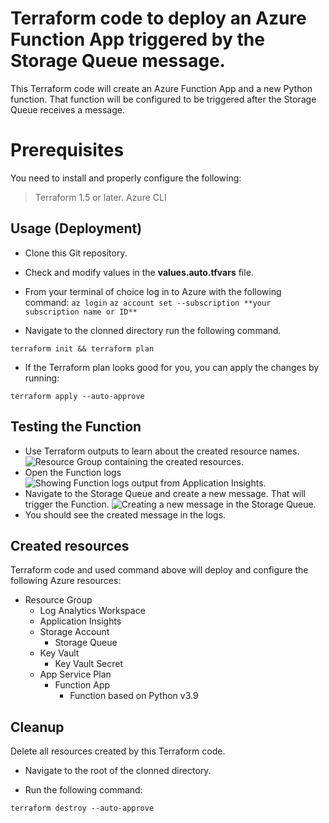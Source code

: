 
# Terraform code to deploy an Azure Function App triggered by the Storage Queue message.



This Terraform code will create an Azure Function App and a new Python function. That function will be configured to be triggered after the Storage Queue receives a message.




# Prerequisites



You need to install and properly configure the following:
> Terraform 1.5 or later.
> Azure CLI




## Usage (Deployment)



- Clone this Git repository.

- Check and modify values in the **values.auto.tfvars** file.
- From your terminal of choice log in to Azure with the following command:
```az login```
```az account set --subscription **your subscription name or ID**```
- Navigate to the clonned directory run the following command.

```terraform init && terraform plan```

- If the Terraform plan looks good for you, you can apply the changes by running:

```terraform apply --auto-approve```



## Testing the Function
- Use Terraform outputs to learn about the created resource names.
![Resource Group containing the created resources.](https://github.com/HovhannesHovakimyan/azure-function-app-terraform/blob/265753b4425f0110512733e9b60790f568689509/screenshots/ResourceGroup.png)
- Open the Function logs
![Showing Function logs output from Application Insights.](https://github.com/HovhannesHovakimyan/azure-function-app-terraform/blob/265753b4425f0110512733e9b60790f568689509/screenshots/FunctionLogs.png)
- Navigate to the Storage Queue and create a new message. That will trigger the Function.
![Creating a new message in the Storage Queue.](https://github.com/HovhannesHovakimyan/azure-function-app-terraform/blob/265753b4425f0110512733e9b60790f568689509/screenshots/StorageQueue.png)
- You should see the created message in the logs.




## Created resources



Terraform code and used command above will deploy and configure the following Azure resources:

* Resource Group
  * Log Analytics Workspace
  * Application Insights
  * Storage Account
    * Storage Queue
  * Key Vault
    * Key Vault Secret
  * App Service Plan
    * Function App
      * Function based on Python v3.9




## Cleanup



Delete all resources created by this Terraform code.



- Navigate to the root of the clonned directory.

- Run the following command:

```terraform destroy --auto-approve```